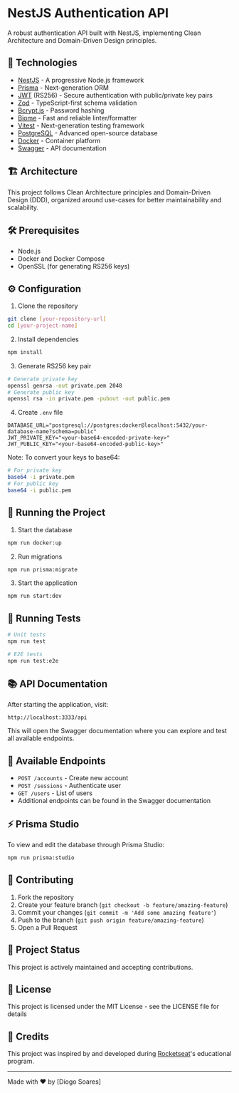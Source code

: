 # NestJS Authentication API

A robust authentication API built with NestJS, implementing Clean Architecture and Domain-Driven Design principles.

## 🚀 Technologies

- [NestJS](https://nestjs.com/) - A progressive Node.js framework
- [Prisma](https://www.prisma.io/) - Next-generation ORM
- [JWT](https://jwt.io/) (RS256) - Secure authentication with public/private key pairs
- [Zod](https://zod.dev/) - TypeScript-first schema validation
- [Bcrypt.js](https://github.com/dcodeIO/bcrypt.js) - Password hashing
- [Biome](https://biomejs.dev/) - Fast and reliable linter/formatter
- [Vitest](https://vitest.dev/) - Next-generation testing framework
- [PostgreSQL](https://www.postgresql.org/) - Advanced open-source database
- [Docker](https://www.docker.com/) - Container platform
- [Swagger](https://swagger.io/) - API documentation

## 🏗️ Architecture

This project follows Clean Architecture principles and Domain-Driven Design (DDD), organized around use-cases for better maintainability and scalability.

## 🛠️ Prerequisites

- Node.js
- Docker and Docker Compose
- OpenSSL (for generating RS256 keys)

## ⚙️ Configuration

1. Clone the repository

```bash
git clone [your-repository-url]
cd [your-project-name]
```

2. Install dependencies

```bash
npm install
```

3. Generate RS256 key pair

```bash
# Generate private key
openssl genrsa -out private.pem 2048
# Generate public key
openssl rsa -in private.pem -pubout -out public.pem
```

4. Create `.env` file

```env
DATABASE_URL="postgresql://postgres:docker@localhost:5432/your-database-name?schema=public"
JWT_PRIVATE_KEY="<your-base64-encoded-private-key>"
JWT_PUBLIC_KEY="<your-base64-encoded-public-key>"
```

Note: To convert your keys to base64:

```bash
# For private key
base64 -i private.pem
# For public key
base64 -i public.pem
```

## 🚀 Running the Project

1. Start the database

```bash
npm run docker:up
```

2. Run migrations

```bash
npm run prisma:migrate
```

3. Start the application

```bash
npm run start:dev
```

## 🧪 Running Tests

```bash
# Unit tests
npm run test

# E2E tests
npm run test:e2e
```

## 📚 API Documentation

After starting the application, visit:

```
http://localhost:3333/api
```

This will open the Swagger documentation where you can explore and test all available endpoints.

## 📝 Available Endpoints

- `POST /accounts` - Create new account
- `POST /sessions` - Authenticate user
- `GET /users` - List of users
- Additional endpoints can be found in the Swagger documentation

## ⚡ Prisma Studio

To view and edit the database through Prisma Studio:

```bash
npm run prisma:studio
```

## 🤝 Contributing

1. Fork the repository
2. Create your feature branch (`git checkout -b feature/amazing-feature`)
3. Commit your changes (`git commit -m 'Add some amazing feature'`)
4. Push to the branch (`git push origin feature/amazing-feature`)
5. Open a Pull Request

## 🎯 Project Status

This project is actively maintained and accepting contributions.

## 📜 License

This project is licensed under the MIT License - see the LICENSE file for details

## 🙏 Credits

This project was inspired by and developed during [Rocketseat](https://rocketseat.com.br/)'s educational program.

---

Made with ♥ by [Diogo Soares]
